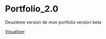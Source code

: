 # Portfolio_2.0
Deuxième version de mon portfolio version beta

[Visualiser](https://maxco41.github.io/Portfolio_2.0/)
